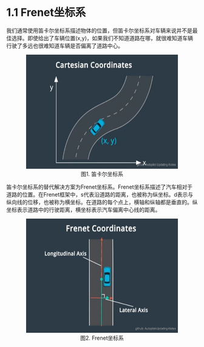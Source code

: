 # 1.1 Frenet坐标系

我们通常使用笛卡尔坐标系描述物体的位置，但笛卡尔坐标系对车辆来说并不是最佳选择。即使给出了车辆位置(x,y)，如果我们不知道道路在哪，就很难知道车辆行驶了多远也很难知道车辆是否偏离了道路中心。

<div align=center>
<img src="./imgs/1.1.1.1.jpg" width="400" height="300">
</div>
<div align=center>图1. 笛卡尔坐标系</div>

笛卡尔坐标系的替代解决方案为Frenet坐标系。Frenet坐标系描述了汽车相对于道路的位置。在Frenet框架中，s代表沿道路的距离，也被称为纵坐标。d表示与纵向线的位移，也被称为横坐标。在道路的每个点上，横轴和纵轴都是垂直的。纵坐标表示道路中的行驶距离，横坐标表示汽车偏离中心线的距离。

<div align=center>
<img src="./imgs/1.1.1.2.jpg" width="400" height="300">
<div>
<div align=center>图2. Frenet坐标系</div>

